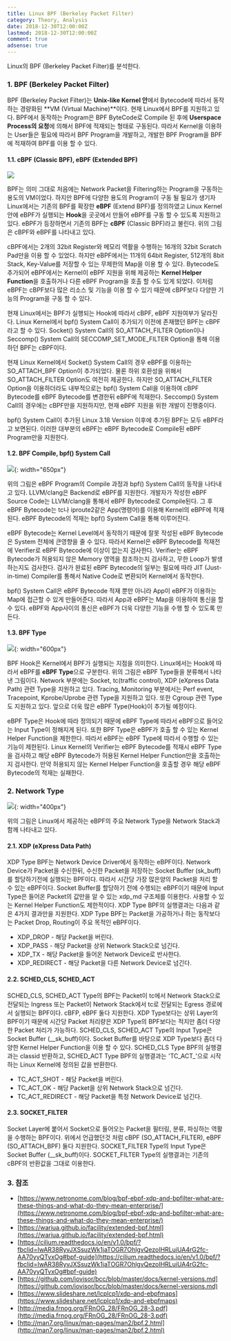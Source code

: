 ```yaml
---
title: Linux BPF (Berkeley Packet Filter)
category: Theory, Analysis
date: 2018-12-30T12:00:00Z
lastmod: 2018-12-30T12:00:00Z
comment: true
adsense: true
---
```


Linux의 BPF (Berkeley Packet Filter)를 분석한다.

### 1. BPF (Berkeley Packet Filter)

BPF (Berkeley Packet Filter)는 **Unix-like Kernel 안**에서 Bytecode에 따라서 동작하는 경량화된 **VM (Virtual Machine)**이다. 현재 Linux에서 BPF를 지원하고 있다. BPF에서 동작하는 Program은 BPF ByteCode로 Compile 된 후에 **Userspace Process의 요청**에 의해서 BPF에 적재되는 형태로 구동된다. 따라서 Kernel을 이용하는 User들은 필요에 따라서 BPF Program을 개발하고, 개발한 BPF Program을 BPF에 적재하여 BPF를 이용 할 수 있다.

#### 1.1. cBPF (Classic BPF), eBPF (Extended BPF)

![]({{site.baseurl}}/images/theory_analysis/Linux_BPF/cBPF_eBPF.PNG)

BPF는 의미 그대로 처음에는 Network Packet을 Filtering하는 Program을 구동하는 용도의 VM이었다. 하지만 BPF에 다양한 용도의 Program이 구동 될 필요가 생기자 Linux에서는 기존의 BPF를 확장한 **eBPF** (Extend BPF)를 정의하였고 Linux Kernel안에 eBPF가 실행되는 **Hook**을 곳곳에서 만들어 eBPF를 구동 할 수 있도록 지원하고 있다. eBPF가 등장하면서 기존의 BPF는 **cBPF** (Classic BPF)라고 불린다. 위의 그림은 cBPF와 eBPF를 나타내고 있다.

cBPF에서는 2개의 32bit Register와 메모리 역활을 수행하는 16개의 32bit Scratch Pad만을 이용 할 수 있었다. 하지만 eBPF에서는 11개의 64bit Register, 512개의 8bit Stack, Key-Value를 저장할 수 있는 무제한의 Map을 이용 할 수 있다. Bytecode도 추가되어 eBPF에서는 Kernel이 eBPF 지원을 위해 제공하는 **Kernel Helper Function**을 호출하거나 다른 eBPF Program을 호촐 할 수도 있게 되었다. 이처럼 eBPF는 cBPF보다 많은 리소스 및 기능을 이용 할 수 있기 때문에 cBPF보다 다양한 기능의 Program을 구동 할 수 있다.

현재 Linux에서는 BPF가 실행되는 Hook에 따라서 cBPF, eBPF 지원여부가 달라진다. Linux Kernel에서 bpf() System Call이 추가되기 이전에 존재했던 BPF는 cBPF라고 할 수 있다. Socket() System Call의 SO_ATTACH_FILTER Option이나 Seccomp() System Call의 SECCOMP_SET_MODE_FILTER Option을 통해 이용하던 BPF는 cBPF이다.

현재 Linux Kernel에서 Socket() System Call의 경우 eBPF를 이용하는 SO_ATTACH_BPF Option이 추가되었다. 물론 하위 호환성을 위해서 SO_ATTACH_FILTER Option도 여전히 제공한다. 하지만 SO_ATTACH_FILTER Option을 이용하더라도 내부적으로는 bpf() System Call을 이용하여 cBPF Bytecode를 eBPF Bytecode를 변경한뒤 eBPF에 적재한다. Seccomp() System Call의 경우에는 cBPF만을 지원하지만, 현재 eBPF 지원을 위한 개발이 진행중이다.

bpf() System Call이 추가된 Linux 3.18 Version 이후에 추가된 BPF는 모두 eBPF라고 보면된다. 이러한 대부분의 eBPF는 eBPF Bytecode로 Compile된 eBPF Program만을 지원한다.

#### 1.2. BPF Compile, bpf() System Call

![]({{site.baseurl}}/images/theory_analysis/Linux_BPF/Compile_bpf_Syscall.PNG){: width="650px"}

위의 그림은 eBPF Program의 Compile 과정과 bpf() System Call의 동작을 나타내고 있다. LLVM/clang은 Backend로 eBPF를 지원한다. 개발자가 작성한 eBPF Source Code는 LLVM/clang을 통해서 eBPF Bytecode로 Compile된다. 그 후 eBPF Bytecode는 tc나 iproute2같은 App(명령어)를 이용해 Kernel의 eBPF에 적재된다. eBPF Bytecode의 적재는 bpf() System Call을 통해 이루어진다.

eBPF Bytecode는 Kernel Level에서 동작하기 때문에 잘못 작성된 eBPF Bytecode은 System 전체에 큰영향을 줄 수 있다. 따라서 Kernel은 eBPF Bytecode를 적재전에 Verifier로 eBPF Bytecode에 이상이 없는지 검사한다. Verifier는 eBPF Bytecode가 허용되지 않은 Memory 영역을 참조하는지 검사하고, 무한 Loop가 발생하는지도 검사한다. 검사가 완료된 eBPF Bytecode의 일부는 필요에 따라 JIT (Just-in-time) Compiler를 통해서 Native Code로 변환되어 Kernel에서 동작한다.

bpf() System Call은 eBPF Bytecode 적재 뿐만 아니라 App이 eBPF가 이용하는 Map에 접근할 수 있게 만들어준다. 따라서 App과 eBPF는 Map을 이용하여 통신을 할 수 있다. eBPF와 App사이의 통신은 eBPF가 더욱 다양한 기능을 수행 할 수 있도록 만든다.

#### 1.3. BPF Type

![]({{site.baseurl}}/images/theory_analysis/Linux_BPF/BPF_Type.PNG){: width="600px"}

BPF Hook은 Kernel에서 BPF가 실행되는 지점을 의미한다. Linux에서는 Hook에 따라서 eBPF를 **eBPF Type**으로 구분한다. 위의 그림은 eBPF Type들을 분류해서 나타낸 그림이다. Network 부분에는 Socket, tc(traffic control), XDP (eXpress Data Path) 관련 Type을 지원하고 있다. Tracing, Monitoring 부분에서는 Perf event, Tracepoint, Kprobe/Uprobe 관련 Type을 지원하고 있다. 또한 Cgroup 관련 Type도 지원하고 있다. 앞으로 더욱 많은 eBPF Type(Hook)이 추가될 예정이다.

eBPF Type은 Hook에 따라 정의되기 때문에 eBPF Type에 따라서 eBPF으로 들어오는 Input Type이 정해지게 된다. 또한 BPF Type은 eBPF가 호출 할 수 있는 Kernel Helper Function을 제한한다. 따라서 eBPF는 eBPF Type에 따라서 수행할 수 있는 기능이 제한된다. Linux Kernel의 Verifier는 eBPF Bytecode를 적재시 eBPF Type을 검사하고 해당 eBPF Bytecode가 허용된 Kernel Helper Function만을 호출하는지 검사한다. 만약 허용되지 않는 Kernel Helper Function을 호출할 경우 해당 eBPF Bytecode의 적재는 실패한다.

### 2. Network Type

![]({{site.baseurl}}/images/theory_analysis/Linux_BPF/BPF_Net_Type.PNG){: width="400px"}

위의 그림은 Linux에서 제공하는 eBPF의 주요 Network Type을 Network Stack과 함께 나타내고 있다.

#### 2.1. XDP (eXpress Data Path)

XDP Type BPF는 Network Device Driver에서 동작하는 eBPF이다. Network Device가 Packet을 수신한뒤, 수신한 Packet을 저장하는 Socket Buffer (sk_buff)를 할당하기전에 실행되는 BPF이다. 따라서 시간당 가장 많은양의 Packet을 처리 할 수 있는 eBPF이다. Socket Buffer를 할당하기 전에 수행되는 eBPF이기 때문에 Input Type은 들어온 Packet의 값만을 알 수 있는 xdp_md 구조체를 이용한다. 사용할 수 있는 Kernel Helper Function도 제한적이다. XDP Type BPF의 실행결과는 다음과 같은 4가지 결과만을 지원한다. XDP Type BPF는 Packet을 가공하거나 하는 동작보다는 Packet Drop, Routing이 주요 목적인 eBPF이다.

* XDP_DROP - 해당 Packet을 버린다.
* XDP_PASS - 해당 Packet을 상위 Network Stack으로 넘긴다.
* XDP_TX - 해당 Packet을 들어온 Network Device로 반사한다.
* XDP_REDIRECT - 해당 Packet을 다른 Network Device로 넘긴다.

#### 2.2. SCHED_CLS, SCHED_ACT

SCHED_CLS, SCHED_ACT Type의 BPF는 Packet이 tc에서 Network Stack으로 전달되는 Ingress 또는 Packet이 Network Stack에서 tc로 전달되는 Egress 경로에서 실행되는 BPF이다. cBFP, eBPF 둘다 지원한다. XDP Type보다는 상위 Layer의 BPF이기 때문에 시간당 Packet 처리량은 XDP Type의 BPF보다는 적지만 좀더 다양한 Packet 처리가 가능하다. SCHED_CLS, SCHED_ACT Type의 Input Type은 Socket Buffer (\_\_sk_buff)이다. Socket Buffer를 바탕으로 XDP Type보다 좀더 다양한 Kernel Helper Function을 이용 할 수 있다. SCHED_CLS Type BPF의 실행결과는 classid 반환하고, SCHED_ACT Type BPF의 실행결과는 'TC_ACT_'으로 시작하는 Linux Kernel에 정의된 값을 반환한다.

* TC_ACT_SHOT - 해당 Packet을 버린다.
* TC_ACT_OK - 해당 Packet을 상위 Network Stack으로 넘긴다.
* TC_ACT_REDIRECT - 해당 Packet을 특정 Network Device로 넘긴다.

#### 2.3. SOCKET_FILTER

Socket Layer에 붙어서 Socket으로 들어오는 Packet을 필터링, 분류, 파싱하는 역활을 수행하는 BPF이다. 위에서 언급했던것 처럼 cBPF (SO_ATTACH_FILTER), eBPF (SO_ATTACH_BPF) 둘다 지원한다. SOCKET_FILTER Type의 Input Type은 Socket Buffer (__sk_buff)이다. SOCKET_FILTER Type의 실행결과는 기존의 cBPF의 반환값을 그대로 이용한다.

### 3. 참조

* [https://www.netronome.com/blog/bpf-ebpf-xdp-and-bpfilter-what-are-these-things-and-what-do-they-mean-enterprise/](https://www.netronome.com/blog/bpf-ebpf-xdp-and-bpfilter-what-are-these-things-and-what-do-they-mean-enterprise/)
* [https://wariua.github.io/facility/extended-bpf.html](https://wariua.github.io/facility/extended-bpf.html)
* [https://cilium.readthedocs.io/en/v1.0/bpf/?fbclid=IwAR38RyvJXSsuzWk1jaTOGR7OhlgvQezoIHRLuiUA4rG2fc-AA70yyQTvxOg#bpf-guide](https://cilium.readthedocs.io/en/v1.0/bpf/?fbclid=IwAR38RyvJXSsuzWk1jaTOGR7OhlgvQezoIHRLuiUA4rG2fc-AA70yyQTvxOg#bpf-guide)
* [https://github.com/iovisor/bcc/blob/master/docs/kernel-versions.md](https://github.com/iovisor/bcc/blob/master/docs/kernel-versions.md)
* [https://www.slideshare.net/lcplcp1/xdp-and-ebpfmaps](https://www.slideshare.net/lcplcp1/xdp-and-ebpfmaps)
* [http://media.frnog.org/FRnOG_28/FRnOG_28-3.pdf](http://media.frnog.org/FRnOG_28/FRnOG_28-3.pdf)
* [http://man7.org/linux/man-pages/man2/bpf.2.html](http://man7.org/linux/man-pages/man2/bpf.2.html)